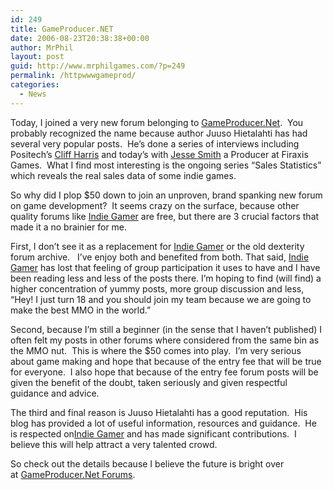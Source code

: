 ```yaml
---
id: 249
title: GameProducer.NET
date: 2006-08-23T20:38:38+00:00
author: MrPhil
layout: post
guid: http://www.mrphilgames.com/?p=249
permalink: /httpwwwgameprod/
categories:
  - News
---
```

Today, I joined a very new forum belonging to [GameProducer.Net](http://www.gameproducer.net/).  You probably recognized the name because author Juuso Hietalahti has had several very popular posts.  He’s done a series of interviews including Positech’s [Cliff Harris](http://www.gameproducer.net/2006/07/10/interview-with-positech-games-owner-cliff-harris-kudos-game-production/) and today’s with [Jesse Smith](http://www.gameproducer.net/2006/08/23/interview-with-jesse-smith-firaxis-games/) a Producer at Firaxis Games.  What I find most interesting is the ongoing series “Sales Statistics” which reveals the real sales data of some indie games.

So why did I plop $50 down to join an unproven, brand spanking new forum on game development?  It seems crazy on the surface, because other quality forums like [Indie Gamer](http://forums.indiegamer.com/) are free, but there are 3 crucial factors that made it a no brainier for me.

First, I don&#8217;t see it as a replacement for [Indie Gamer](http://forums.indiegamer.com/) or the old dexterity forum archive.   I&#8217;ve enjoy both and benefited from both. That said, [Indie Gamer](http://forums.indiegamer.com/) has lost that feeling of group participation it uses to have and I have been reading less and less of the posts there. I&#8217;m hoping to find (will find) a higher concentration of yummy posts, more group discussion and less, “Hey! I just turn 18 and you should join my team because we are going to make the best MMO in the world.”

Second, because I&#8217;m still a beginner (in the sense that I haven’t published) I often felt my posts in other forums where considered from the same bin as the MMO nut.  This is where the $50 comes into play.  I&#8217;m very serious about game making and hope that because of the entry fee that will be true for everyone.  I also hope that because of the entry fee forum posts will be given the benefit of the doubt, taken seriously and given respectful guidance and advice.

The third and final reason is Juuso Hietalahti has a good reputation.  His blog has provided a lot of useful information, resources and guidance.  He is respected on[Indie Gamer](http://forums.indiegamer.com/) and has made significant contributions.  I believe this will help attract a very talented crowd.

So check out the details because I believe the future is bright over at [GameProducer.Net Forums](http://www.gameproducer.net/forums/).